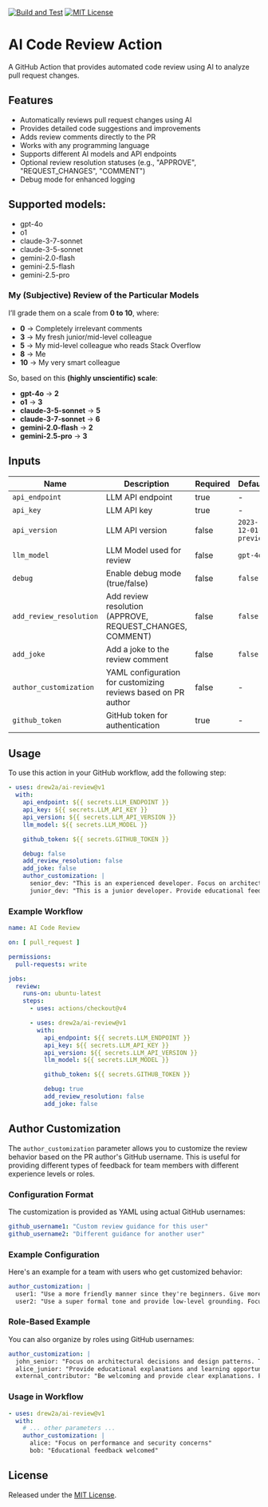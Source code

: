 [![Build and Test](https://github.com/drew2a/ai-review/actions/workflows/ci.yml/badge.svg)](https://github.com/drew2a/ai-review/actions/workflows/ci.yml) [![MIT License](https://img.shields.io/badge/License-MIT-green.svg)](https://choosealicense.com/licenses/mit/)

# AI Code Review Action

A GitHub Action that provides automated code review using AI to analyze pull request changes.

## Features

- Automatically reviews pull request changes using AI
- Provides detailed code suggestions and improvements
- Adds review comments directly to the PR
- Works with any programming language
- Supports different AI models and API endpoints
- Optional review resolution statuses (e.g., "APPROVE", "REQUEST_CHANGES", "COMMENT")
- Debug mode for enhanced logging

## Supported models:

- gpt-4o
- o1
- claude-3-7-sonnet
- claude-3-5-sonnet
- gemini-2.0-flash
- gemini-2.5-flash
- gemini-2.5-pro

### My (Subjective) Review of the Particular Models

I’ll grade them on a scale from **0 to 10**, where:

- **0** → Completely irrelevant comments
- **3** → My fresh junior/mid-level colleague
- **5** → My mid-level colleague who reads Stack Overflow
- **8** → Me
- **10** → My very smart colleague

So, based on this **(highly unscientific) scale**:

- **gpt-4o** → **2**
- **o1** → **3**
- **claude-3-5-sonnet** → **5**
- **claude-3-7-sonnet** → **6**
- **gemini-2.0-flash** → **2**
- **gemini-2.5-pro** → **3**

## Inputs

| Name                    | Description                                               | Required | Default              |
|-------------------------|-----------------------------------------------------------|----------|----------------------|
| `api_endpoint`          | LLM API endpoint                                          | true     | -                    |
| `api_key`               | LLM API key                                               | true     | -                    |
| `api_version`           | LLM API version                                           | false    | `2023-12-01-preview` |
| `llm_model`             | LLM Model used for review                                 | false    | `gpt-4o`             |
| `debug`                 | Enable debug mode (true/false)                            | false    | `false`              |
| `add_review_resolution` | Add review resolution (APPROVE, REQUEST_CHANGES, COMMENT) | false    | `false`              |
| `add_joke`              | Add a joke to the review comment                          | false    | `false`              |
| `author_customization`  | YAML configuration for customizing reviews based on PR author | false | -                    |
| `github_token`          | GitHub token for authentication                           | true     | -                    |

## Usage

To use this action in your GitHub workflow, add the following step:

```yaml
- uses: drew2a/ai-review@v1
  with:
    api_endpoint: ${{ secrets.LLM_ENDPOINT }}
    api_key: ${{ secrets.LLM_API_KEY }}
    api_version: ${{ secrets.LLM_API_VERSION }}
    llm_model: ${{ secrets.LLM_MODEL }}

    github_token: ${{ secrets.GITHUB_TOKEN }}

    debug: false
    add_review_resolution: false
    add_joke: false
    author_customization: |
      senior_dev: "This is an experienced developer. Focus on architecture and design patterns."
      junior_dev: "This is a junior developer. Provide educational feedback and explanations."
```

### Example Workflow

```yaml
name: AI Code Review

on: [ pull_request ]

permissions:
  pull-requests: write

jobs:
  review:
    runs-on: ubuntu-latest
    steps:
      - uses: actions/checkout@v4

      - uses: drew2a/ai-review@v1
        with:
          api_endpoint: ${{ secrets.LLM_ENDPOINT }}
          api_key: ${{ secrets.LLM_API_KEY }}
          api_version: ${{ secrets.LLM_API_VERSION }}
          llm_model: ${{ secrets.LLM_MODEL }}

          github_token: ${{ secrets.GITHUB_TOKEN }}

          debug: true
          add_review_resolution: false
          add_joke: false
```

## Author Customization

The `author_customization` parameter allows you to customize the review behavior based on the PR author's GitHub username. This is useful for providing different types of feedback for team members with different experience levels or roles.

### Configuration Format

The customization is provided as YAML using actual GitHub usernames:

```yaml
github_username1: "Custom review guidance for this user"
github_username2: "Different guidance for another user"
```

### Example Configuration

Here's an example for a team with users who get customized behavior:

```yaml
author_customization: |
  user1: "Use a more friendly manner since they're beginners. Give more examples and explanations to help them learn."
  user2: "Use a super formal tone and provide low-level grounding. Focus on technical precision and detailed analysis."
```

### Role-Based Example

You can also organize by roles using GitHub usernames:

```yaml
author_customization: |
  john_senior: "Focus on architectural decisions and design patterns. This developer prefers concise, high-level feedback."
  alice_junior: "Provide educational explanations and learning opportunities. Focus on best practices and code quality fundamentals."
  external_contributor: "Be welcoming and provide clear explanations. Focus on project conventions and coding standards."
```

### Usage in Workflow

```yaml
- uses: drew2a/ai-review@v1
  with:
    # ... other parameters ...
    author_customization: |
      alice: "Focus on performance and security concerns"
      bob: "Educational feedback welcomed"
```

## License

Released under the [MIT License](LICENSE).
